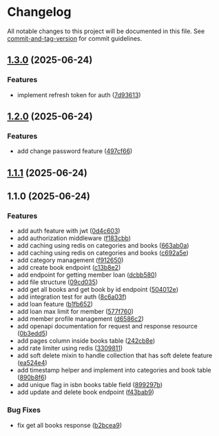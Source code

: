 # Changelog

All notable changes to this project will be documented in this file. See [commit-and-tag-version](https://github.com/absolute-version/commit-and-tag-version) for commit guidelines.

## [1.3.0](https://github.com/masmuss/hono-elibrary/compare/v1.2.0...v1.3.0) (2025-06-24)


### Features

* implement refresh token for auth ([7d93613](https://github.com/masmuss/hono-elibrary/commit/7d93613bc7ecf8dfacb9a4bf946837785a2791b7))

## [1.2.0](https://github.com/masmuss/hono-elibrary/compare/v1.1.1...v1.2.0) (2025-06-24)


### Features

* add change password feature ([497cf66](https://github.com/masmuss/hono-elibrary/commit/497cf66b0a91a6ceed564938a42415eccc3dfe4a))

## [1.1.1](https://github.com/masmuss/hono-elibrary/compare/v1.1.0...v1.1.1) (2025-06-24)

## 1.1.0 (2025-06-24)


### Features

* add auth feature with jwt ([0d4c603](https://github.com/masmuss/hono-elibrary/commit/0d4c603c688465fa40c2eb756546db1bc0bc43de))
* add authorization middleware ([f183cbb](https://github.com/masmuss/hono-elibrary/commit/f183cbb1ab75ac4823e1e01fc5c10807a9776e85))
* add caching using redis on categories and books ([663ab0a](https://github.com/masmuss/hono-elibrary/commit/663ab0a4b87849ece432fbec84bc068639079f2e))
* add caching using redis on categories and books ([c692a5e](https://github.com/masmuss/hono-elibrary/commit/c692a5e14b4ad0967a42582d54f60ac9a99db99b))
* add category management ([f912650](https://github.com/masmuss/hono-elibrary/commit/f91265097ff48e799b5d7dcc25517cee478ccb5f))
* add create book endpoint ([c13b8e2](https://github.com/masmuss/hono-elibrary/commit/c13b8e2e39a16fd79e5cb97e334388e6c95f4bba))
* add endpoint for getting member loan ([dcbb580](https://github.com/masmuss/hono-elibrary/commit/dcbb58044e4accacca5c4900b7c1d3b7a32f5d52))
* add file structure ([09cd035](https://github.com/masmuss/hono-elibrary/commit/09cd0355e02a33e3ca79a8fc02c41342fd0af75f))
* add get all books and get book by id endpoint ([504012e](https://github.com/masmuss/hono-elibrary/commit/504012e421c1de01a933db4fdbe2971bcc956e7d))
* add integration test for auth ([8c6a03f](https://github.com/masmuss/hono-elibrary/commit/8c6a03f59bb525cc963a13a46d375ef10e00b30d))
* add loan feature ([b1fb652](https://github.com/masmuss/hono-elibrary/commit/b1fb65262a788164eb3f1246e7933c6a9155194a))
* add loan max limit for member ([577f760](https://github.com/masmuss/hono-elibrary/commit/577f760faabcbf9acec4bfcf63447bf9a0fe8c73))
* add member profile management ([d6586c2](https://github.com/masmuss/hono-elibrary/commit/d6586c25cb23f398d9d253973314331aaeaede87))
* add openapi documentation for request and response resource ([0b3edd5](https://github.com/masmuss/hono-elibrary/commit/0b3edd5eefd4c4215099dafbff71ef5d97891883))
* add pages column inside books table ([242cb8e](https://github.com/masmuss/hono-elibrary/commit/242cb8eea6380adfe03990cea3e4c38c2f70ffe9))
* add rate limiter using redis ([3309811](https://github.com/masmuss/hono-elibrary/commit/33098112ce2aad547fb085a7840c6c5f749e8f15))
* add soft delete mixin to handle collection that has soft delete feature ([ea524e4](https://github.com/masmuss/hono-elibrary/commit/ea524e48091fc2d71a3aa3d26c0ca35cd4517dd2))
* add timestamp helper and implement into categories and book table ([890b8f6](https://github.com/masmuss/hono-elibrary/commit/890b8f6dfc1e572949f4197d094e7e77e8fc665e))
* add unique flag in isbn books table field ([899297b](https://github.com/masmuss/hono-elibrary/commit/899297b265e21602a0d95f17c13fd662e8676d1e))
* add update and delete book endpoint ([f43bab9](https://github.com/masmuss/hono-elibrary/commit/f43bab9c439fa907bb6666172416001c99ed4193))


### Bug Fixes

* fix get all books response ([b2bcea9](https://github.com/masmuss/hono-elibrary/commit/b2bcea9e027cb45086112f5ac439412c5de00be3))
